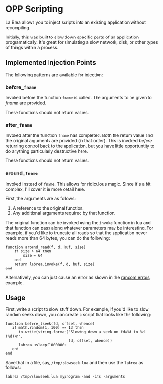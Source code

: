# OPP Scripting

La Brea allows you to inject scripts into an existing application
without recompiling.

Initially, this was built to slow down specific parts of an
application programatically.  It's great for simulating a slow
network, disk, or other types of things within a process.

## Implemented Injection Points

The following patterns are available for injection:

### before_`fname`

Invoked before the function `fname` is called.  The arguments to be
given to *fname* are provided.

These functions should not return values.

### after_`fname`

Invoked after the function `fname` has completed.  Both the return
value and the original arguments are provided (in that order).  This
is invoked *before* returning control back to the application, but you
have little opportuntity to do anything particularly destructive here.

These functions should not return values.

### around_`fname`

Invoked instead of `fname`.  This allows for ridiculous magic.  Since
it's a bit complex, I'll cover it in more detail here.

First, the arguments are as follows:

1. A reference to the original function.
2. Any additional arguments required by that function.

The original function can be invoked using the `invoke` function in
lua and that function can pass along whatever parameters may be
interesting.  For example, if you'd like to truncate all reads so that
the application never reads more than 64 bytes, you can do the
following:

    function around_read(f, d, buf, size)
        if size > 64 then
            size = 64
        end
        return labrea.invoke(f, d, buf, size)
    end

Alternatively, you can just cause an error as shown in the
[random errors][re] example.

## Usage

First, write a script to slow stuff down.  For example, if you'd like
to slow random seeks down, you can create a script that looks like the
following:

    function before_lseek(fd, offset, whence)
       if math.random(1, 100) == 13 then
          io.write(string.format("Slowing down a seek on fd=%d to %d (%d)\n",
                                 fd, offset, whence))
          labrea.usleep(1000000)
       end
    end

Save that in a file, say, `/tmp/slowseek.lua` and then use the
`labrea` as follows:

    labrea /tmp/slowseek.lua myprogram -and -its -arguments

[re]: https://github.com/dustin/labrea/blob/master/examples/randomerrors.lua

